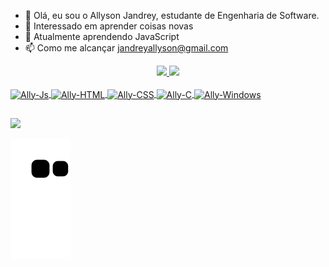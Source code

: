 - 👋 Olá, eu sou o Allyson Jandrey, estudante de Engenharia de Software.
- 👀 Interessado em aprender coisas novas 
- 🌱 Atualmente aprendendo JavaScript
- 📫 Como me alcançar jandreyallyson@gmail.com
<div align="center">
  <a href="https://github.com/Sunyko">
  <img height="180em" src="https://github-readme-stats.vercel.app/api?username=Sunyko&show_icons=true&theme=dark&include_all_commits=true&count_private=true"/>
  <img height="180em" src="https://github-readme-stats.vercel.app/api/top-langs/?username=Sunyko&layout=compact&langs_count=7&theme=dark"/>
</div>

  <div style="display: inline_block"><br>
  <img align="center" alt="Ally-Js" src="https://img.shields.io/badge/JavaScript-F7DF1E?style=for-the-badge&logo=javascript&logoColor=black">
  <img align="center" alt="Ally-HTML" src="https://img.shields.io/badge/HTML5-E34F26?style=for-the-badge&logo=html5&logoColor=white">
  <img align="center" alt="Ally-CSS" src="https://img.shields.io/badge/CSS3-1572B6?style=for-the-badge&logo=css3&logoColor=white">
   <img align="center" alt="Ally-C" src="https://img.shields.io/badge/C-00599C?style=for-the-badge&logo=c&logoColor=white">
   <img align="center" alt="Ally-Windows" src="https://img.shields.io/badge/Windows-017AD7?style=for-the-badge&logo=windows&logoColor=white">
  <!-- <img align="right" alt="Ally-pic" height="150" style="border-radius:50px;" src="https://discord.com/channels/759285823207112745/759300440272666637/971266023355465729.gif"> 
</div> -->

  ##
  
  <div>
  <a href = "mailto:jandreyallyson@gmail.com"><img src="https://img.shields.io/badge/-Gmail-%23333?style=for-the-badge&logo=gmail&logoColor=white" target="_blank"></a>
  
  ![Snake animation](https://github.com/Sunyko/Sunyko/blob/output/github-contribution-grid-snake.svg)
  
  </div>
